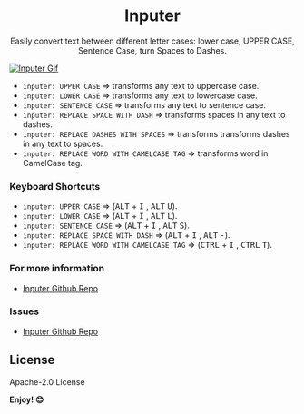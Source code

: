 <h1 align="center">Inputer</h1>


<p align="center">
Easily convert text between different letter cases: lower case, UPPER CASE, Sentence Case, turn Spaces to Dashes.
</p>

  
<a href="https://marketplace.visualstudio.com/items?itemName=syphersamurai.inputer" target="_blank"><img src="https://syphersamurai.github.io/inputer/images/Screenshots/inputer.gif" alt="Inputer Gif"></a>


- `inputer: UPPER CASE` => transforms any text to uppercase case.
- `inputer: LOWER CASE` => transforms any text to lowercase case.
- `inputer: SENTENCE CASE` => transforms any text to sentence case.
- `inputer: REPLACE SPACE WITH DASH` => transforms spaces in any text to dashes.
- `inputer: REPLACE DASHES WITH SPACES` => transforms transforms dashes in any text to spaces.
- `inputer: REPLACE WORD WITH CAMELCASE TAG` => transforms word in CamelCase tag.

### Keyboard Shortcuts

- `inputer: UPPER CASE` => (<kbd>ALT</kbd> + <kbd>I</kbd> , <kbd>ALT</kbd> <kbd>U</kbd>).
- `inputer: LOWER CASE` => (<kbd>ALT</kbd> + <kbd>I</kbd> , <kbd>ALT</kbd> <kbd>L</kbd>).
- `inputer: SENTENCE CASE` => (<kbd>ALT</kbd> + <kbd>I</kbd> , <kbd>ALT</kbd> <kbd>S</kbd>).
- `inputer: REPLACE SPACE WITH DASH` => (<kbd>ALT</kbd> + <kbd>I</kbd> , <kbd>ALT</kbd> <kbd>-</kbd>).
- `inputer: REPLACE WORD WITH CAMELCASE TAG` => (<kbd>CTRL</kbd> + <kbd>I</kbd> , <kbd>CTRL</kbd> <kbd>T</kbd>).

### For more information

- [Inputer Github Repo](https://github.com/syphersamurai/inputer)

### Issues

- [Inputer Github Repo](https://github.com/syphersamurai/inputer/issues)

## License

Apache-2.0 License

**Enjoy! 😊**
